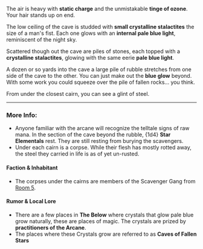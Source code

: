 The air is heavy with **static charge** and the unmistakable **tinge of ozone**. Your hair stands up on end.

The low ceiling of the cave is studded with **small crystalline stalactites** the size of a man's fist. Each one glows with an **internal pale blue light**, reminiscent of the night sky.  

Scattered though out the cave are piles of stones, each topped with a **crystalline stalactites**, glowing with the same eerie **pale blue light**.

A dozen or so yards into the cave a large pile of rubble stretches from one side of the cave to the other. You can just make out the **blue glow** beyond. With some work you could squeeze over the pile of fallen rocks... you think.  

From under the closest cairn, you can see a glint of steel.

---

### More Info:

* Anyone familiar with the arcane will recognize the telltale signs of raw mana. In the section of the cave beyond the rubble, {1d4} **Star Elementals** rest. They are still resting from burying the scavengers.
* Under each cairn is a corpse. While their flesh has mostly rotted away, the steel they carried in life is as of yet un-rusted.

#### Faction & Inhabitant

* The corpses under the cairns are members of the Scavenger Gang from [Room 5](Room_05.md).

#### Rumor & Local Lore

* There are a few places in **The Below** where crystals that glow pale blue grow naturally, these are places of magic. The crystals are prized by **practitioners of the Arcane**.
* The places where these Crystals grow are referred to as **Caves of Fallen Stars** 
